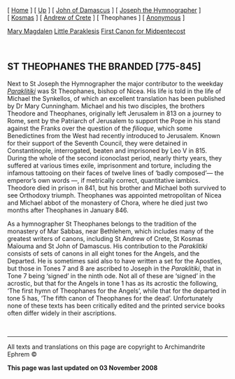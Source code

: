 \[ [Home](index.md) \] \[ [Up](canons.md) \] \[ [John of Damascus](john-dam.md) \] \[ [Joseph the Hymnographer](jo-hym.md) \] \[ [Kosmas](kosmas.md) \] \[ [Andrew of Crete](and-crete.md) \] \[ Theophanes \] \[ [Anonymous](anonymou.md) \]

[Mary Magdalen](22julcan.md)
[Little Paraklesis](lparacan.md)
[First Canon for Midpentecost](MidPenCan1.md)

 

ST THEOPHANES THE BRANDED \[775-845\]
-------------------------------------

Next to St Joseph the Hymnographer the major contributor to the weekday [*Paraklitiki*](http://default/anastasis/oktoich.md) was St Theophanes, bishop of Nicea. His life is told in the life of Michael the Synkellos, of which an excellent translation has been published by Dr Mary Cunningham. Michael and his two disciples, the brothers Theodore and Theophanes, originally left Jerusalem in 813 on a journey to Rome, sent by the Patriarch of Jerusalem to support the Pope in his stand against the Franks over the question of the *filioque*, which some Benedictines from the West had recently introduced to Jerusalem. Known for their support of the Seventh Council, they were detained in Constantinople, interrogated, beaten and imprisoned by Leo V in 815. During the whole of the second iconoclast period, nearly thirty years, they suffered at various times exile, imprisonment and torture, including the infamous tattooing on their faces of twelve lines of ‘badly composed’— the emperor’s own words —, if metrically correct, quantitative iambics. Theodore died in prison in 841, but his brother and Michael both survived to see Orthodoxy triumph. Theophanes was appointed metropolitan of Nicea and Michael abbot of the monastery of Chora, where he died just two months after Theophanes in January 846.

As a hymnographer St Theophanes belongs to the tradition of the monastery of Mar Sabbas, near Bethlehem, which includes many of the greatest writers of canons, including St Andrew of Crete, St Kosmas Maïouma and St John of Damascus. His contribution to the *Paraklitiki* consists of sets of canons in all eight tones for the Angels, and the Departed. He is sometimes said also to have written a set for the Apostles, but those in Tones 7 and 8 are ascribed to Joseph in the *Paraklitiki*, that in Tone 7 being ‘signed’ in the ninth ode. Not all of these are ‘signed’ in the acrostic, but that for the Angels in tone 1 has as its acrostic the following, ‘The first hymn of Theophanes for the Angels’, while that for the departed in tone 5 has, ‘The fifth canon of Theophanes for the dead’. Unfortunately none of these texts has been critically edited and the printed service books often differ widely in their ascriptions.

 

------------------------------------------------------------------------

All texts and translations on this page are copyright to
Archimandrite Ephrem ©

**This page was last updated on 03 November 2008**
